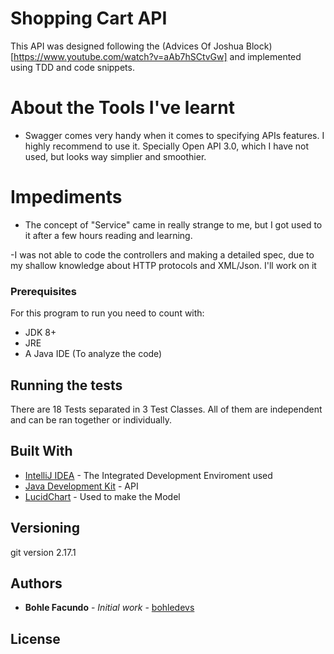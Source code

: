 # Shopping Cart API

This API was designed following the (Advices Of Joshua Block)[https://www.youtube.com/watch?v=aAb7hSCtvGw] 
and implemented using TDD and code snippets.

# About the Tools I've learnt
- Swagger comes very handy when it comes to specifying APIs features. I highly
recommend to use it. Specially Open API 3.0, which I have not used, but looks 
way simplier and smoothier.

# Impediments
- The concept of "Service" came in really strange to me, but I got used to
it after a few hours reading and learning.

-I was not able to code the controllers and making a detailed spec, due to my
shallow knowledge about HTTP protocols and XML/Json. I'll work on it


### Prerequisites

For this program to run you need to count with:
* JDK 8+
* JRE
* A Java IDE (To analyze the code)

## Running the tests

There are 18 Tests separated in 3 Test Classes. All of them are independent
and can be ran together or individually.


## Built With

* [IntelliJ IDEA](https://www.jetbrains.com/es-es/idea/) - The Integrated Development Enviroment used
* [Java Development Kit](https://www.oracle.com/technetwork/java/javase/downloads/jdk8-downloads-2133151.html) - API
* [LucidChart](https://www.lucidchart.com/) - Used to make the Model


## Versioning

git version 2.17.1

## Authors

* **Bohle Facundo** - *Initial work* - [bohledevs](https://github.com/PurpleBooth)


## License
